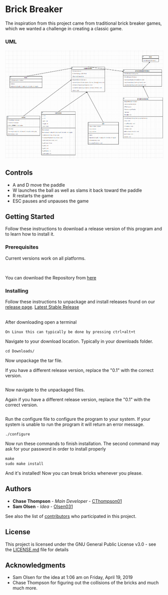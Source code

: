 # Brick Breaker

The inspiration from this project came from traditional brick breaker games, which we wanted a challenge in creating a classic game. 

### UML

![GitHub Logo](UML.PNG)

## Controls
- A and D move the paddle
- W launches the ball as well as slams it back toward the paddle
- R restarts the game
- ESC pauses and unpauses the game

## Getting Started

Follow these instructions to download a release version of this program and to learn how to install it.

### Prerequisites

Current versions work on all platforms.

<br>

You can download the Repository from [here](https://github.com/brick-breaker/brickBreaker/tree/chase-development)



### Installing

Follow these instructions to unpackage and install releases found on our [release page](https://github.com/CThompson01/christmas-eve-eve/releases).
[Latest Stable Release](https://github.com/CThompson01/christmas-eve-eve/releases/tag/v0.1.1-alpha)

<br>
After downloading open a terminal

```
On Linux this can typically be done by pressing ctrl+alt+t

```

Navigate to your download location. Typically in your downloads folder.

```
cd Downloads/
```

Now unpackage the tar file. 

If you have a different release version, replace the "0.1" with the correct version.

```

```

Now navigate to the unpackaged files.

Again if you have a different release version, replace the "0.1" with the correct version.

```

```

Run the configure file to configure the program to your system.
If your system is unable to run the program it will return an error message.

```
./configure
```

Now run these commands to finish installation. The second command may ask for your password in order to install properly

```
make
sudo make install
```

And it's installed! Now you can break bricks whenever you please.

## Authors

* **Chase Thompson** - *Main Developer* - [CThompson01](https://github.com/CThompson01)
* **Sam Olsen** - *Idea* - [Olsen031](https://github.com/Olsen031)


See also the list of [contributors](????) who participated in this project.

## License

This project is licensed under the GNU General Public License v3.0 - see the [LICENSE.md](LICENSE.md) file for details

## Acknowledgments

* Sam Olsen for the idea at 1:06 am on Friday, April 19, 2019
* Chase Thompson for figuring out the collisions of the bricks and much much more. 

